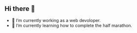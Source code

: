 ## Hi there 👋

- 🔭 I’m currently working as a web devoloper.
- 🌱 I’m currently learning how to complete the half marathon.
